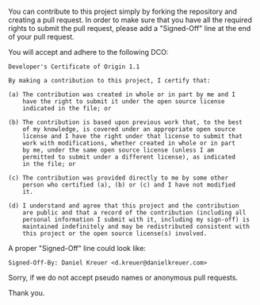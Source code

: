 You can contribute to this project simply by forking the repository and creating
a pull request. In order to make sure that you have all the required rights to
submit the pull request, please add a "Signed-Off" line at the end of your
pull request.

You will accept and adhere to the following DCO:

    Developer's Certificate of Origin 1.1

    By making a contribution to this project, I certify that:
    
    (a) The contribution was created in whole or in part by me and I
        have the right to submit it under the open source license
        indicated in the file; or
    
    (b) The contribution is based upon previous work that, to the best
        of my knowledge, is covered under an appropriate open source
        license and I have the right under that license to submit that
        work with modifications, whether created in whole or in part
        by me, under the same open source license (unless I am
        permitted to submit under a different license), as indicated
        in the file; or
    
    (c) The contribution was provided directly to me by some other
        person who certified (a), (b) or (c) and I have not modified
        it.
    
    (d) I understand and agree that this project and the contribution
        are public and that a record of the contribution (including all
        personal information I submit with it, including my sign-off) is
        maintained indefinitely and may be redistributed consistent with
        this project or the open source license(s) involved.
    
A proper "Signed-Off" line could look like:

    Signed-Off-By: Daniel Kreuer <d.kreuer@danielkreuer.com>

Sorry, if we do not accept pseudo names or anonymous pull requests.

Thank you.
